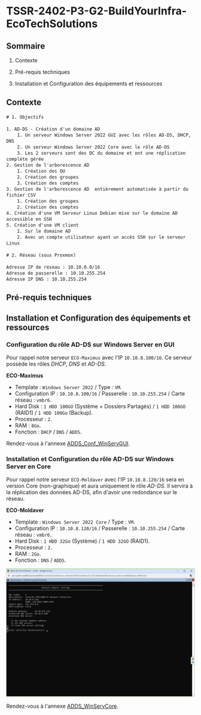 # **TSSR-2402-P3-G2-BuildYourInfra-EcoTechSolutions**

## Sommaire

1) Contexte

2) Pré-requis techniques

3) Installation et Configuration des équipements et ressources

## Contexte

```
# 1. Objectifs

1. AD-DS - Création d'un domaine AD
	1. Un serveur Windows Server 2022 GUI avec les rôles AD-DS, DHCP, DNS
	2. Un serveur Windows Server 2022 Core avec le rôle AD-DS
	3. Les 2 serveurs sont des DC du domaine et ont une réplication complète gérée
2. Gestion de l'arborescence AD
	1. Création des OU
	2. Création des groupes
	3. Création des comptes
3. Gestion de l'arborescence AD  entièrement automatisée à partir du fichier CSV
	1. Création des groupes
	2. Création des comptes
4. Création d'une VM Serveur Linux Debian mise sur le domaine AD accessible en SSH
5. Création d'une VM client
	1. Sur le domaine AD
	2. Avec un compte utilisateur ayant un accès SSH sur le serveur Linux

# 2. Réseau (sous Proxmox)

Adresse IP de réseau : 10.10.0.0/16
Adresse de passerelle : 10.10.255.254
Adresse IP DNS : 10.10.255.254
```

## Pré-requis techniques

## Installation et Configuration des équipements et ressources

### Configuration du rôle AD-DS sur Windows Server en GUI

Pour rappel notre serveur `ECO-Maximus` avec l'IP `10.10.8.100/16`. Ce serveur possède les rôles _DHCP_, _DNS_ et _AD-DS_.

**ECO-Maximus**
* Template : `Windows Server 2022` / Type : `VM`.
* Configuration IP : `10.10.8.100/16` / Passerelle : `10.10.255.254` / Carte réseau : `vmbr6`.
* Hard Disk : `1 HDD 100GO` (Système + Dossiers Partagés) / `1 HDD 100GO` (RAID1) / `1 HDD 100Go` (Backup).
* Processeur : `2`.
* RAM : `8Go`.
* Fonction : `DHCP` / `DNS` / `ADDS`.

Rendez-vous à l'annexe [ADDS_Conf_WinServGUI](/S10/annex/ADDS_Conf_WinServGUI.md).

### Installation et Configuration du rôle AD-DS sur Windows Server en Core

Pour rappel notre serveur `ECO-Moldaver` avec l'IP `10.10.8.120/16` sera en version Core (non-graphique) et aura uniquement le rôle _AD-DS_. Il servira à la réplication des données AD-DS, afin d'avoir une redondance sur le réseau.

**ECO-Moldaver**
* Template : `Windows Server 2022 Core` / Type : `VM`.
* Configuration IP : `10.10.8.120/16` / Passerelle : `10.10.255.254` / Carte réseau : `vmbr6`.
* Hard Disk : `1 HDD 32Go` (Système) / `1 HDD 32GO` (RAID1).
* Processeur : `2`.
* RAM : `2Go`.
* Fonction : `DNS` / `ADDS`.

![ADDS](/S10/ressource/moldaver/Config_IP.PNG)

Rendez-vous à l'annexe [ADDS_WinServCore](/S10/annex/ADDS_WinServCore.md).